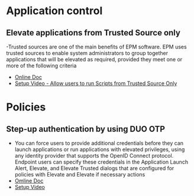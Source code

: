 # Application control
## Elevate applications from Trusted Source only
 -Trusted sources are one of the main benefits of EPM software. EPM uses trusted sources to enable system administrators to group together applications that will be elevated as required, provided they meet one or more of the following criteria
 - [Online Doc]()
 - [Setup Video - Allow users to run Scripts from Trusted Source Only](https://www.youtube.com/watch?v=G3QM1kab5t0)

# Policies
## Step-up authentication by using DUO OTP
 - You can force users to provide additional credentials before they can launch applications or run applications with elevated privileges, using any identity provider that supports the OpenID Connect protocol. Endpoint users can specify these credentials in the Application Launch Alert, Elevate, and Elevate Trusted dialogs that are configured for policies with Elevate and Elevate if necessary actions
 - [Omline Doc](https://docs.cyberark.com/EPM/23.8.0/en/Content/EPM/Server%20User%20Guide/StepUpAuthentication.htm)
 - [Setup Video](https://www.youtube.com/watch?v=KwI4CDOh9Rc)

